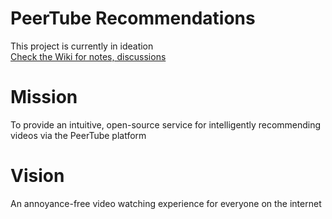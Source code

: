 # PeerTube Recommendations
This project is currently in ideation  
[Check the Wiki for notes, discussions](https://github.com/bradsk88/peertube-recommendations/wiki)

# Mission
To provide an intuitive, open-source service for intelligently recommending videos via the PeerTube platform

# Vision
An annoyance-free video watching experience for everyone on the internet
